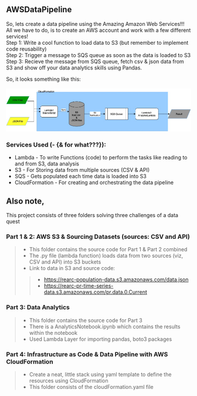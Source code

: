## AWSDataPipeline

So, lets create a data pipeline using the Amazing Amazon Web Services!!! <br />
All we have to do, is to create an AWS account and work with a few different services! <br />
Step 1: Write a cool function to load data to S3 (but remember to implement code reusability) <br />
Step 2: Trigger a message to SQS queue as soon as the data is loaded to S3 <br />
Step 3: Recieve the message from SQS queue, fetch csv & json data from S3 and show off your data analytics skills using Pandas.

So, it looks something like this: <br /> <br />
![Or not](https://github.com/mishraapoorva/AWSDataPipeline/blob/master/img/rearc-dataflow.jpg)

### Services Used (- {& for what???}):
- Lambda - To write Functions (code) to perform the tasks like reading to and from S3, data analysis
- S3 - For Storing data from multiple sources (CSV & API)
- SQS - Gets populated each time data is loaded into S3
- CloudFormation - For creating and orchestrating the data pipeline  

## Also note,
This project consists of three folders solving three challenges of a data quest
### Part 1 & 2: AWS S3 & Sourcing Datasets (sources: CSV and API)
> - This folder contains the source code for Part 1 & Part 2 combined
> - The .py file (lambda function) loads data from two sources (viz, CSV and API) into S3 buckets
> - Link to data in S3 and source code:
>> - https://rearc-population-data.s3.amazonaws.com/data.json
>> - https://rearc-pr-time-series-data.s3.amazonaws.com/pr.data.0.Current

### Part 3: Data Analytics
> - This folder contains the source code for Part 3
> - There is a AnalyticsNotebook.ipynb which contains the results within the notebook
> - Used Lambda Layer for importing pandas, boto3 packages

### Part 4: Infrastructure as Code & Data Pipeline with AWS CloudFormation
> - Create a neat, little stack using yaml template to define the resources using CloudFormation <br />
> - This folder consists of the cloudFormation.yaml file
> 






